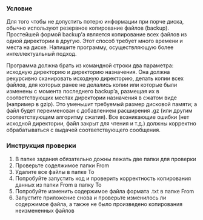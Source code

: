 ### Условие

Для того чтобы не допустить потерю информации при порче диска, обычно используют резервное копирование файлов (backup). Простейшей формой backup’а является копирование всех файлов из одной директории в другую. Этот способ требует много времени и места на диске. Напишите программу, осуществляющую более интеллектуальный подход.

Программа должна брать из командной строки два параметра: исходную директорию и директорию назначения. Она должна рекурсивно сканировать исходную директорию, делать копии всех файлов, для которых ранее не делались копии или которые были изменены с момента последнего backup’а, размещая их в соответствующих местах директории назначения в сжатом виде (например в gzip). Это уменьшит требуемый размер дисковой памяти; а файл будет переименован с добавлением расширения .gz (или другим соответствующим алгоритму сжатия). Все возникающие ошибки (нет исходной директории, файл закрыт для чтения и т.д.) должны корректно обрабатываться с выдачей соответствующего сообщения.


### Инструкция проверки

1) В папке задания обязательно дожны лежать две папки для проверки
2) Проверьте соделжимое папки From
3) Удалите все файлы в папке To
4) Попробуйте запустить код и проверить корректность копирования данных из папки From в папку To
5) Попробуйте изменить содержимое файла формата .txt в папке From
6) Запустите приложение снова и проверьте изменилось ли содержимое файла, а также не было произведено копирования неизмененных файлов
